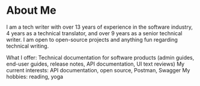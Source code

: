 # About Me

I am a tech writer with over 13 years of experience in the software industry, 4 years as a technical translator, and over 9 years as a senior technical writer.
I am open to open-source projects and anything fun regarding technical writing.

What I offer: Technical documentation for software products (admin guides, end-user guides, release notes, API documentation, UI text reviews)
My current interests: API documentation, open source, Postman, Swagger
My hobbies: reading, yoga
